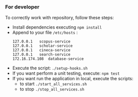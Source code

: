 ### For developer
To correctly work with repository, follow these steps:
* Install dependencies executing ```npm install```
* Append to your file ```/etc/hosts```  :
    ```
    127.0.0.1   scopus-service
    127.0.0.1   scholar-service
    127.0.0.1   cineca-service
    127.0.0.1   search-service
    172.16.174.108  database-service
    ```
* Execute the script: ```./setup-hooks.sh```
* If you want perform a unit testing, execute: ```npm test```
* If you want run the application in local, execute the scripts: 
    * to start ```./start_all_services.sh``` 
    * to stop ```./stop_all_services.sh```